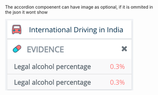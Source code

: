 The accordion compoenent can have image as optional, if it is ommited in the json it wont show


![Example of accordion](example.png?raw=true "Accordion")